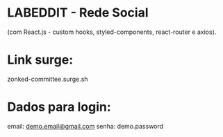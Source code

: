 # LABEDDIT - Rede Social
(com React.js - custom hooks, styled-components, react-router e axios).

# Link surge: 
zonked-committee.surge.sh

# Dados para login:
email: demo.email@gmail.com
senha: demo.password

